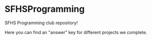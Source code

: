 # SFHSProgramming

SFHS Programming club repository!

Here you can find an "answer" key for different projects we complete.
